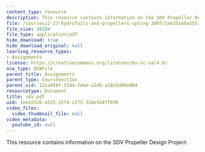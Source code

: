 ```yaml
---
content_type: resource
description: This resource contains information on the SDV Propeller Design Project.
file: /courses/2-23-hydrofoils-and-propellers-spring-2007/1ee2d1eba55515f4c27532de5b47f699_sdv.pdf
file_size: 38204
file_type: application/pdf
hide_download: true
hide_download_original: null
learning_resource_types:
- Assignments
license: https://creativecommons.org/licenses/by-nc-sa/4.0/
ocw_type: OCWFile
parent_title: Assignments
parent_type: CourseSection
parent_uid: 12ca450f-55d4-7e6e-a2db-a18cbd90e804
resourcetype: Document
title: sdv.pdf
uid: 1ee2d1eb-a555-15f4-c275-32de5b47f699
video_files:
  video_thumbnail_file: null
video_metadata:
  youtube_id: null
---
```

This resource contains information on the SDV Propeller Design Project.